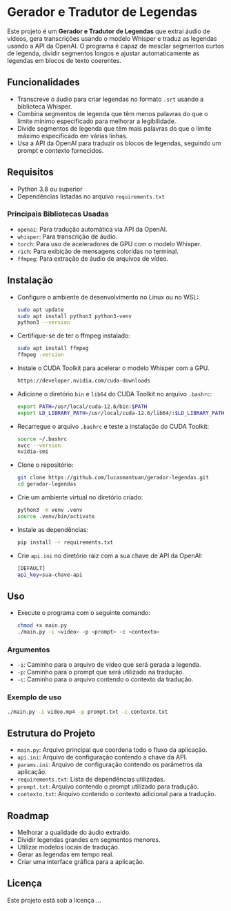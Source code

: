 # Gerador e Tradutor de Legendas
Este projeto é um **Gerador e Tradutor de Legendas** que extrai áudio de vídeos, gera transcrições usando o modelo Whisper e traduz as legendas usando a API da OpenAI. O programa é capaz de mesclar segmentos curtos de legenda, dividir segmentos longos e ajustar automaticamente as legendas em blocos de texto coerentes.

## Funcionalidades
- Transcreve o áudio para criar legendas no formato `.srt` usando a biblioteca Whisper.
- Combina segmentos de legenda que têm menos palavras do que o limite mínimo especificado para melhorar a legibilidade.
- Divide segmentos de legenda que têm mais palavras do que o limite máximo especificado em várias linhas.
- Usa a API da OpenAI para traduzir os blocos de legendas, seguindo um prompt e contexto fornecidos.

## Requisitos
- Python 3.8 ou superior
- Dependências listadas no arquivo `requirements.txt`

### Principais Bibliotecas Usadas
- `openai`: Para tradução automática via API da OpenAI.
- `whisper`: Para transcrição de áudio.
- `torch`: Para uso de aceleradores de GPU com o modelo Whisper.
- `rich`: Para exibição de mensagens coloridas no terminal.
- `ffmpeg`: Para extração de áudio de arquivos de vídeo.

## Instalação
- Configure o ambiente de desenvolvimento no Linux ou no WSL:
   ```bash
   sudo apt update
   sudo apt install python3 python3-venv
   python3 --version
   ```

- Certifique-se de ter o ffmpeg instalado:
   ```bash
   sudo apt install ffmpeg
   ffmpeg -version
   ```

- Instale o CUDA Toolkit para acelerar o modelo Whisper com a GPU.
   ```bash
   https://developer.nvidia.com/cuda-downloads
   ```

- Adicione o diretório `bin` e `lib64` do CUDA Toolkit no arquivo `.bashrc`:
   ```bash
   export PATH=/usr/local/cuda-12.6/bin:$PATH
   export LD_LIBRARY_PATH=/usr/local/cuda-12.6/lib64/:$LD_LIBRARY_PATH
   ```

- Recarregue o arquivo `.bashrc` e teste a instalação do CUDA Toolkit:
   ```bash
   source ~/.bashrc
   nvcc --version
   nvidia-smi
   ```

- Clone o repositório:
   ```bash
   git clone https://github.com/lucasmantuan/gerador-legendas.git
   cd gerador-legendas
   ```

- Crie um ambiente virtual no diretório criado:
   ```bash
   python3 -m venv .venv
   source .venv/bin/activate
   ```
   
- Instale as dependências:
   ```bash
   pip install -r requirements.txt
   ```

- Crie `api.ini` no diretório raiz com a sua chave de API da OpenAI:
   ```bash
   [DEFAULT]
   api_key=sua-chave-api
   ```

## Uso
- Execute o programa com o seguinte comando:
    ```bash
    chmod +x main.py
    ./main.py -i <video> -p <prompt> -c <contexto>
    ```
    
### Argumentos
- `-i`: Caminho para o arquivo de vídeo que será gerada a legenda.
- `-p`: Caminho para o prompt que será utilizado na tradução.
- `-c`: Caminho para o arquivo contendo o contexto da tradução.

### Exemplo de uso
```bash
./main.py -i video.mp4 -p prompt.txt -c contexto.txt
```

## Estrutura do Projeto
- `main.py`: Arquivo principal que coordena todo o fluxo da aplicação.
- `api.ini`: Arquivo de configuração contendo a chave da API.
- `params.ini`: Arquivo de configuração contendo os parâmetros da aplicação.
- `requirements.txt`: Lista de dependências utilizadas.
- `prompt.txt`: Arquivo contendo o prompt utilizado para tradução.
- `contexto.txt`: Arquivo contendo o contexto adicional para a tradução.

## Roadmap
- Melhorar a qualidade do áudio extraído.
- Dividir legendas grandes em segmentos menores.
- Utilizar modelos locais de tradução.
- Gerar as legendas em tempo real.
- Criar uma interface gráfica para a aplicação.

## Licença
Este projeto está sob a licença ...